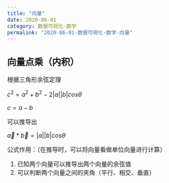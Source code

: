 ```yaml
---
title: "向量"
date: 2020-06-01
category: 数据可视化-数学
permalink: "2020-06-01-数据可视化-数学-向量"
---
```


## 向量点乘（内积）

根据三角形余弦定理

$c^2=a^2+b^2-2|a||b|cosθ$

$c=a-b$

可以推导出

$\overleftarrow{a}*\overleftarrow{b}=|a||b|cosθ$

公式作用：（在推导时，可以将向量看做单位向量进行计算）

1. 已知两个向量可以推导出两个向量的余弦值
2. 可以判断两个向量之间的夹角（平行、相交、垂直）
